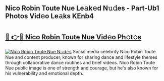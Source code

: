 ## Nico Robin Toute Nue Le𝚊k𝚎d N𝚞𝚍es - Part-Ub1 Photos Vid𝚎o Le𝚊ks KEnb4

# <h2><a href="http://fb0cmd.evod.top/?m=Nico+Robin+Toute+Nue">🔗 👉🔴 Nico Robin Toute Nue Vid𝚎o Ph𝚘t𝚘s</a></h2>

[![Nico Robin Toute Nue N𝚞d𝚎s](https://i.imgur.com/8V9OHl7.gif)](http://fb0cmd.evod.top/?m=Nico+Robin+Toute+Nue)
Social media celebrity Nico Robin Toute Nue and content producer, known for sharing dance and lifestyle themes through collaborative dance routines and brief videos. Nico Robin Toute Nue public image is one of strength and courage, but he's also known for his vulnerability and emotional depth. 
